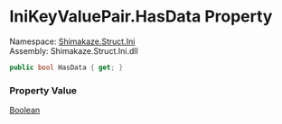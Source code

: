 # IniKeyValuePair.HasData Property
Namespace: [Shimakaze.Struct.Ini](Shimakaze.Struct.Ini/Shimakaze.Struct.Ini.md)  
Assembly: Shimakaze.Struct.Ini.dll  

```csharp
public bool HasData { get; }
```

### Property Value
[Boolean](//docs.microsoft.com/zh-cn/dotnet/api/system.Boolean)
